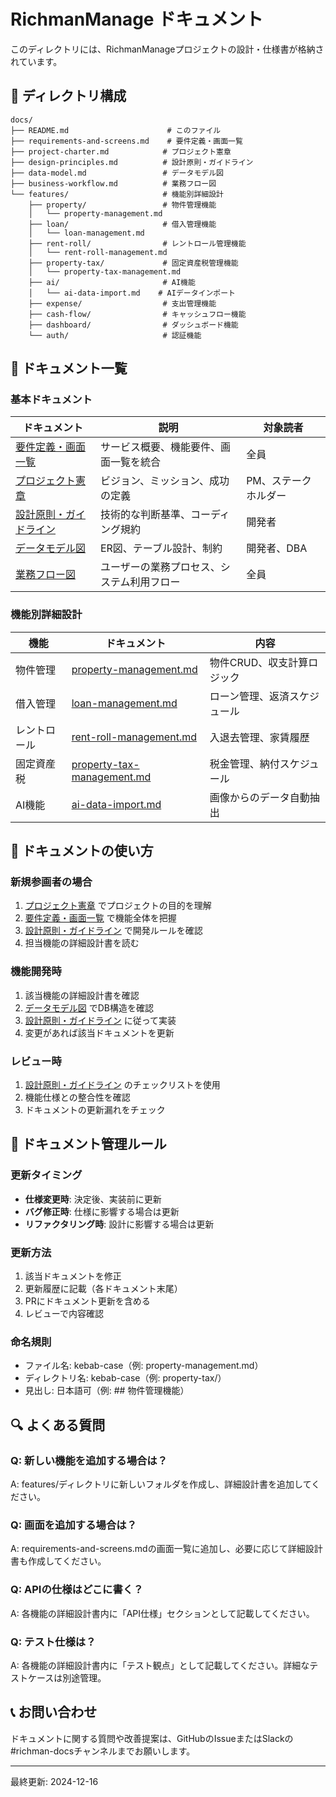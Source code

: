 # RichmanManage ドキュメント

このディレクトリには、RichmanManageプロジェクトの設計・仕様書が格納されています。

## 📁 ディレクトリ構成

```
docs/
├── README.md                      # このファイル
├── requirements-and-screens.md    # 要件定義・画面一覧
├── project-charter.md            # プロジェクト憲章
├── design-principles.md          # 設計原則・ガイドライン
├── data-model.md                 # データモデル図
├── business-workflow.md          # 業務フロー図
└── features/                     # 機能別詳細設計
    ├── property/                 # 物件管理機能
    │   └── property-management.md
    ├── loan/                     # 借入管理機能
    │   └── loan-management.md
    ├── rent-roll/                # レントロール管理機能
    │   └── rent-roll-management.md
    ├── property-tax/             # 固定資産税管理機能
    │   └── property-tax-management.md
    ├── ai/                       # AI機能
    │   └── ai-data-import.md    # AIデータインポート
    ├── expense/                  # 支出管理機能
    ├── cash-flow/                # キャッシュフロー機能
    ├── dashboard/                # ダッシュボード機能
    └── auth/                     # 認証機能
```

## 📖 ドキュメント一覧

### 基本ドキュメント

| ドキュメント | 説明 | 対象読者 |
|-------------|------|----------|
| [要件定義・画面一覧](./requirements-and-screens.md) | サービス概要、機能要件、画面一覧を統合 | 全員 |
| [プロジェクト憲章](./project-charter.md) | ビジョン、ミッション、成功の定義 | PM、ステークホルダー |
| [設計原則・ガイドライン](./design-principles.md) | 技術的な判断基準、コーディング規約 | 開発者 |
| [データモデル図](./data-model.md) | ER図、テーブル設計、制約 | 開発者、DBA |
| [業務フロー図](./business-workflow.md) | ユーザーの業務プロセス、システム利用フロー | 全員 |

### 機能別詳細設計

| 機能 | ドキュメント | 内容 |
|------|-------------|------|
| 物件管理 | [property-management.md](./features/property/property-management.md) | 物件CRUD、収支計算ロジック |
| 借入管理 | [loan-management.md](./features/loan/loan-management.md) | ローン管理、返済スケジュール |
| レントロール | [rent-roll-management.md](./features/rent-roll/rent-roll-management.md) | 入退去管理、家賃履歴 |
| 固定資産税 | [property-tax-management.md](./features/property-tax/property-tax-management.md) | 税金管理、納付スケジュール |
| AI機能 | [ai-data-import.md](./features/ai/ai-data-import.md) | 画像からのデータ自動抽出 |

## 🚀 ドキュメントの使い方

### 新規参画者の場合
1. [プロジェクト憲章](./project-charter.md) でプロジェクトの目的を理解
2. [要件定義・画面一覧](./requirements-and-screens.md) で機能全体を把握
3. [設計原則・ガイドライン](./design-principles.md) で開発ルールを確認
4. 担当機能の詳細設計書を読む

### 機能開発時
1. 該当機能の詳細設計書を確認
2. [データモデル図](./data-model.md) でDB構造を確認
3. [設計原則・ガイドライン](./design-principles.md) に従って実装
4. 変更があれば該当ドキュメントを更新

### レビュー時
1. [設計原則・ガイドライン](./design-principles.md) のチェックリストを使用
2. 機能仕様との整合性を確認
3. ドキュメントの更新漏れをチェック

## 📝 ドキュメント管理ルール

### 更新タイミング
- **仕様変更時**: 決定後、実装前に更新
- **バグ修正時**: 仕様に影響する場合は更新
- **リファクタリング時**: 設計に影響する場合は更新

### 更新方法
1. 該当ドキュメントを修正
2. 更新履歴に記載（各ドキュメント末尾）
3. PRにドキュメント更新を含める
4. レビューで内容確認

### 命名規則
- ファイル名: kebab-case（例: property-management.md）
- ディレクトリ名: kebab-case（例: property-tax/）
- 見出し: 日本語可（例: ## 物件管理機能）

## 🔍 よくある質問

### Q: 新しい機能を追加する場合は？
A: features/ディレクトリに新しいフォルダを作成し、詳細設計書を追加してください。

### Q: 画面を追加する場合は？
A: requirements-and-screens.mdの画面一覧に追加し、必要に応じて詳細設計書も作成してください。

### Q: APIの仕様はどこに書く？
A: 各機能の詳細設計書内に「API仕様」セクションとして記載してください。

### Q: テスト仕様は？
A: 各機能の詳細設計書内に「テスト観点」として記載してください。詳細なテストケースは別途管理。

## 📞 お問い合わせ

ドキュメントに関する質問や改善提案は、GitHubのIssueまたはSlackの#richman-docsチャンネルまでお願いします。

---
最終更新: 2024-12-16